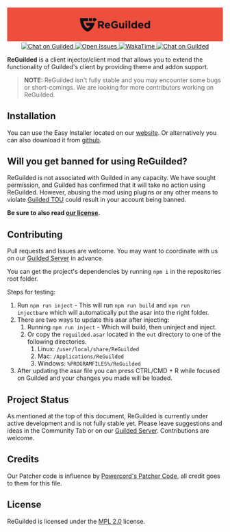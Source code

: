 <p align="center">
  <img src="https://raw.githubusercontent.com/ReGuilded/ReGuilded/main/logo/banner.png" alt="ReGuilded Logo" />
  <a href="https://guilded.gg/ReGuilded">
    <img src="https://img.shields.io/static/v1?label=Chat%20on&message=Guilded&style=flat-square&color=F5C400&logo=guilded&logoColor=white" alt="Chat on Guilded" />
  </a>
  <a href="https://github.com/ReGuilded/ReGuilded/issues">
    <img alt="Open Issues" src="https://img.shields.io/github/issues-raw/ReGuilded/ReGuilded?style=flat-square">
  </a>
  <a href="https://wakatime.com/badge/github/ReGuilded/ReGuilded">
    <img alt="WakaTime" src="https://wakatime.com/badge/github/ReGuilded/ReGuilded.svg">
  </a>
  <a href="https://guilded.gg/ReGuilded">
    <img src="https://img.shields.io/static/v1?label=Looking%20for&message=Contributors&style=flat-square&color=orange" alt="Chat on Guilded" />
  </a>
</p>

**ReGuilded** is a client injector/client mod that allows you to extend the functionality of Guilded's client by providing theme and addon support.

> **NOTE:** ReGuilded isn't fully stable and you may encounter some bugs or short-comings. We are looking for more contributors working on ReGuilded.

## Installation

You can use the Easy Installer located on our [website](https://reguilded.dev/downloads).
Or alternatively you can also download it from [github](https://github.com/reguilded/reguilded-setup/releases).

## Will you get banned for using ReGuilded?

ReGuilded is not associated with Guilded in any capacity. We have sought permission, and Guilded has confirmed that it will take no action using ReGuilded. However, abusing the mod using plugins or any other means to violate [Guilded TOU](https://support.guilded.gg/hc/en-us/articles/360039728313-Terms-of-Use) could result in your account being banned.

**Be sure to also read [our license](https://github.com/ReGuilded/ReGuilded/blob/main/LICENSE).**

## Contributing

Pull requests and Issues are welcome. You may want to coordinate with us on our [Guilded Server](https://guilded.gg/ReGuilded) in advance.

You can get the project's dependencies by running `npm i` in the repositories root folder.

Steps for testing:
1. Run `npm run inject` - This will run `npm run build` and `npm run injectbare` which will automatically put the asar into the right folder.
2. There are two ways to update this asar after injecting:
   1. Running `npm run inject` - Which will build, then uninject and inject.
   2. Or copy the `reguilded.asar` located in the `out` directory to one of the following directories.
      1. Linux: `/user/local/share/ReGuilded`
      2. Mac: `/Applications/ReGuilded`
      3. Windows: `%PROGRAMFILES%/ReGuilded`
3. After updating the asar file you can press CTRL/CMD + R while focused on Guilded and your changes you made will be loaded.

## Project Status

As mentioned at the top of this document, ReGuilded is currently under active development and is not fully stable yet. Please leave suggestions and ideas in the Community Tab or on our [Guilded Server](https://guilded.gg/ReGuilded). Contributions are welcome.

## Credits

Our Patcher code is influence by [Powercord's Patcher Code](https://github.com/powercord-org/powercord/blob/1bf24bf87b417d22851a77d1e009d25cba493818/src/patcher.js), all credit goes to them for this file.

## License

ReGuilded is licensed under the [MPL 2.0](https://github.com/ReGuilded/ReGuilded/blob/main/LICENSE) license.
